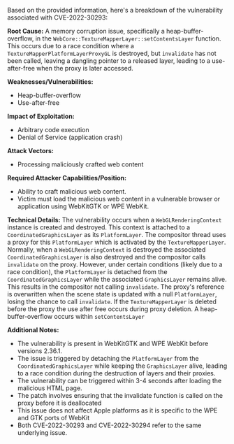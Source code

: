 Based on the provided information, here's a breakdown of the vulnerability associated with CVE-2022-30293:

**Root Cause:**
A memory corruption issue, specifically a heap-buffer-overflow, in the `WebCore::TextureMapperLayer::setContentsLayer` function. This occurs due to a race condition where a `TextureMapperPlatformLayerProxyGL` is destroyed, but `invalidate` has not been called, leaving a dangling pointer to a released layer, leading to a use-after-free when the proxy is later accessed.

**Weaknesses/Vulnerabilities:**
- Heap-buffer-overflow
- Use-after-free

**Impact of Exploitation:**
- Arbitrary code execution
- Denial of Service (application crash)

**Attack Vectors:**
- Processing maliciously crafted web content

**Required Attacker Capabilities/Position:**
- Ability to craft malicious web content.
- Victim must load the malicious web content in a vulnerable browser or application using WebKitGTK or WPE WebKit.

**Technical Details:**
The vulnerability occurs when a `WebGLRenderingContext` instance is created and destroyed. This context is attached to a `CoordinatedGraphicsLayer` as its `PlatformLayer`. The compositor thread uses a proxy for this `PlatformLayer` which is activated by the `TextureMapperLayer`. Normally, when a `WebGLRenderingContext` is destroyed the associated `CoordinatedGraphicsLayer` is also destroyed and the compositor calls `invalidate` on the proxy. However, under certain conditions (likely due to a race condition), the `PlatformLayer` is detached from the `CoordinatedGraphicsLayer` while the associated `GraphicsLayer` remains alive. This results in the compositor not calling `invalidate`. The proxy's reference is overwritten when the scene state is updated with a null `PlatformLayer`, losing the chance to call `invalidate`.  If the `TextureMapperLayer` is deleted before the proxy the use after free occurs during proxy deletion. A heap-buffer-overflow occurs within `setContentsLayer`

**Additional Notes:**
- The vulnerability is present in WebKitGTK and WPE WebKit before versions 2.36.1.
- The issue is triggered by detaching the `PlatformLayer` from the `CoordinatedGraphicsLayer` while keeping the `GraphicsLayer` alive, leading to a race condition during the destruction of layers and their proxies.
- The vulnerability can be triggered within 3-4 seconds after loading the malicious HTML page.
- The patch involves ensuring that the invalidate function is called on the proxy before it is deallocated
- This issue does not affect Apple platforms as it is specific to the WPE and GTK ports of WebKit
- Both CVE-2022-30293 and CVE-2022-30294 refer to the same underlying issue.
